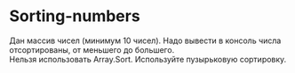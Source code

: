 # Sorting-numbers
Дан массив чисел (минимум 10 чисел). Надо вывести в консоль числа отсортированы, от меньшего до большего.  
Нельзя использовать Array.Sort. Используйте пузырьковую сортировку.
